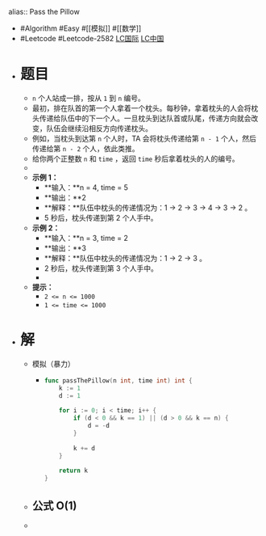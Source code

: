 alias:: Pass the Pillow

- #Algorithm #Easy #[[模拟]] #[[数学]]
- #Leetcode #Leetcode-2582 [LC国际](https://leetcode.com/problems/pass-the-pillow/) [LC中国](https://leetcode.cn/problems/pass-the-pillow/)
- # 题目
	- `n` 个人站成一排，按从 `1` 到 `n` 编号。
	- 最初，排在队首的第一个人拿着一个枕头。每秒钟，拿着枕头的人会将枕头传递给队伍中的下一个人。一旦枕头到达队首或队尾，传递方向就会改变，队伍会继续沿相反方向传递枕头。
	- 例如，当枕头到达第 `n` 个人时，TA 会将枕头传递给第 `n - 1` 个人，然后传递给第 `n - 2` 个人，依此类推。
	- 给你两个正整数 `n` 和 `time` ，返回 `time` 秒后拿着枕头的人的编号。
	-
	- **示例 1：**
		- **输入：**n = 4, time = 5
		- **输出：**2
		- **解释：**队伍中枕头的传递情况为：1 -> 2 -> 3 -> 4 -> 3 -> 2 。
		- 5 秒后，枕头传递到第 2 个人手中。
	- **示例 2：**
		- **输入：**n = 3, time = 2
		- **输出：**3
		- **解释：**队伍中枕头的传递情况为：1 -> 2 -> 3 。
		- 2 秒后，枕头传递到第 3 个人手中。
		-
	- **提示：**
		- `2 <= n <= 1000`
		- `1 <= time <= 1000`
- # 解
	- 模拟（暴力）
		- ```go
		  func passThePillow(n int, time int) int {
		      k := 1
		      d := 1
		      
		      for i := 0; i < time; i++ {
		          if (d < 0 && k == 1) || (d > 0 && k == n) {
		              d = -d
		          }
		          
		          k += d
		      }
		      
		      return k
		  }
		  ```
	- 公式 O(1)
		-
	-
